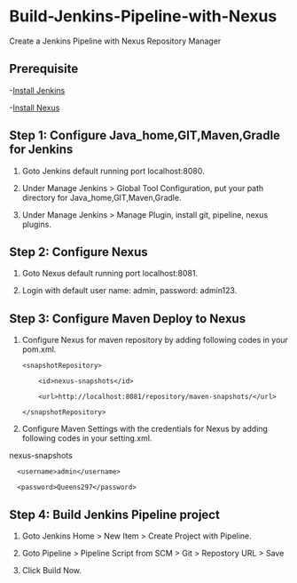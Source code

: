 # Build-Jenkins-Pipeline-with-Nexus

Create a Jenkins Pipeline with Nexus Repository Manager

## Prerequisite

-[Install Jenkins](https://jenkins.io/doc/book/installing/)

-[Install Nexus](https://help.sonatype.com/repomanager3/download)

## Step 1: Configure Java_home,GIT,Maven,Gradle for Jenkins

1. Goto Jenkins default running port localhost:8080.

2. Under Manage Jenkins > Global Tool Configuration, put your path directory for Java_home,GIT,Maven,Gradle.

3. Under Manage Jenkins > Manage Plugin, install git, pipeline, nexus plugins.

## Step 2: Configure Nexus

1. Goto Nexus default running port localhost:8081.

2. Login with default user name: admin, password: admin123.

## Step 3: Configure Maven Deploy to Nexus

1.  Configure Nexus for maven repository by adding following codes in your pom.xml.

    <distributionManagement>

        <snapshotRepository>

        	<id>nexus-snapshots</id>

        	<url>http://localhost:8081/repository/maven-snapshots/</url>

        </snapshotRepository>

    </distributionManagement>

2.  Configure Maven Settings with the credentials for Nexus by adding following codes in your setting.xml.

<server>

<id>nexus-snapshots</id>

      <username>admin</username>

      <password>Queens297</password>

</server>

## Step 4: Build Jenkins Pipeline project

1. Goto Jenkins Home > New Item > Create Project with Pipeline.

2. Goto Pipeline > Pipeline Script from SCM > Git > Repostory URL > Save

3. Click Build Now.
